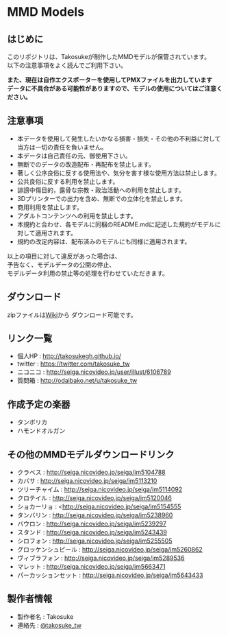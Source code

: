 # MMD Models

## はじめに

このリポジトリは、Takosukeが制作したMMDモデルが保管されています。  
以下の注意事項をよく読んでご利用下さい。  

**また、現在は自作エクスポーターを使用してPMXファイルを出力しています**  
**データに不具合がある可能性がありますので、モデルの使用についてはご注意ください。**  

## 注意事項

* 本データを使用して発生したいかなる損害・損失・その他の不利益に対して当方は一切の責任を負いません。
* 本データは自己責任の元、御使用下さい。
* 無断でのデータの改造配布・再配布を禁止します。
* 著しく公序良俗に反する使用法や、気分を害す様な使用方法は禁止します。
* 公共良俗に反する利用を禁止します。
* 誹謗中傷目的，露骨な宗教・政治活動への利用を禁止します。
* 3Dプリンターでの出力を含め、無断での立体化を禁止します。
* 商用利用を禁止します。
* アダルトコンテンツへの利用を禁止します。
* 本規約と合わせ、各モデルに同梱のREADME.mdに記述した規約がモデルに対して適用されます。
* 規約の改定内容は、配布済みのモデルにも同様に適用されます。

以上の項目に対して違反があった場合は、  
予告なく、モデルデータの公開の停止、  
モデルデータ利用の禁止等の処理を行わせていただきます。

## ダウンロード

zipファイルは[Wiki](https://github.com/TakosukeGH/mmd_models/wiki)から
ダウンロード可能です。

## リンク一覧

- 個人HP : <http://takosukegh.github.io/>
- twitter : <https://twitter.com/takosuke_tw>
- ニコニコ : <http://seiga.nicovideo.jp/user/illust/6106789>
- 質問箱 : <http://odaibako.net/u/takosuke_tw>

## 作成予定の楽器

- タンボリカ
- ハモンドオルガン

## その他のMMDモデルダウンロードリンク

- クラベス : <http://seiga.nicovideo.jp/seiga/im5104788>
- カバサ : <http://seiga.nicovideo.jp/seiga/im5113210>
- ツリーチャイム : <http://seiga.nicovideo.jp/seiga/im5114092>
- クロテイル : <http://seiga.nicovideo.jp/seiga/im5120046>
- ショカーリョ : <http://seiga.nicovideo.jp/seiga/im5154555
- タンバリン : <http://seiga.nicovideo.jp/seiga/im5238960>
- バウロン : <http://seiga.nicovideo.jp/seiga/im5239297>
- スタンド : <http://seiga.nicovideo.jp/seiga/im5243439>
- シロフォン : <http://seiga.nicovideo.jp/seiga/im5255505>
- グロッケンシュピール : <http://seiga.nicovideo.jp/seiga/im5260862>
- ヴィブラフォン : <http://seiga.nicovideo.jp/seiga/im5289536>
- マレット : <http://seiga.nicovideo.jp/seiga/im5663471>
- パーカッションセット : <http://seiga.nicovideo.jp/seiga/im5643433>

## 製作者情報

- 製作者名 : Takosuke
- 連絡先   : [@takosuke_tw](https://twitter.com/takosuke_tw)




